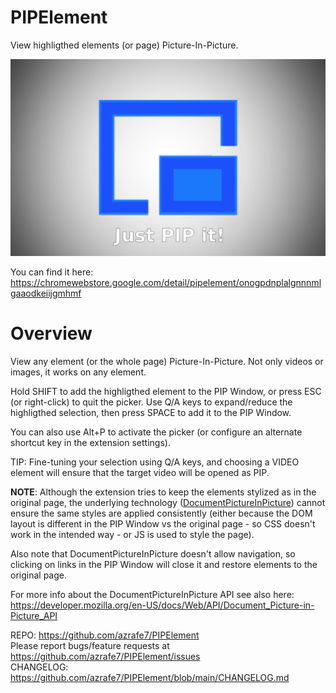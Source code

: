 # PIPElement
View highligthed elements (or page) Picture-In-Picture.

[![PIPElement](./webstore_assets/screenshot_01.png)](./webstore_assets/screenshot_01.png)

You can find it here: https://chromewebstore.google.com/detail/pipelement/onogpdnplalgnnnmlgaaodkeiijgmhmf

# Overview
View any element (or the whole page) Picture-In-Picture.
Not only videos or images, it works on any element.

Hold SHIFT to add the highligthed element to the PIP Window, or press ESC (or right-click) to quit the picker.
Use Q/A keys to expand/reduce the highligthed selection, then press SPACE to add it to the PIP Window.

You can also use Alt+P to activate the picker (or configure an alternate shortcut key in the extension settings).

TIP: Fine-tuning your selection using Q/A keys, and choosing a VIDEO element will ensure that the target video will be opened as PIP.

**NOTE**: Although the extension tries to keep the elements stylized as in the original page, 
the underlying technology ([DocumentPictureInPicture](https://developer.chrome.com/docs/web-platform/document-picture-in-picture)) cannot ensure the same styles are applied consistently
(either because the DOM layout is different in the PIP Window vs the original page - so CSS doesn't work in the intended way - or JS is used to style the page).

Also note that DocumentPictureInPicture doesn't allow navigation, so clicking on links in the PIP Window will close it and restore elements to the original page.

For more info about the DocumentPictureInPicture API see also here: https://developer.mozilla.org/en-US/docs/Web/API/Document_Picture-in-Picture_API


REPO: https://github.com/azrafe7/PIPElement
<br/>
Please report bugs/feature requests at https://github.com/azrafe7/PIPElement/issues
<br/>
CHANGELOG: https://github.com/azrafe7/PIPElement/blob/main/CHANGELOG.md
